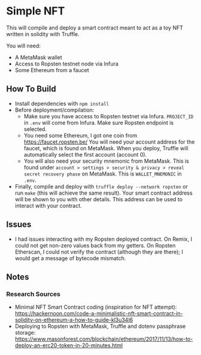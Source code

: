 # Simple NFT

This will compile and deploy a smart contract meant to act as a toy NFT written in solidity with Truffle.

You will need:
- A MetaMask wallet
- Access to Ropsten testnet node via Infura
- Some Ethereum from a faucet

## How To Build
- Install dependencies with `npm install`
- Before deployment/compilation:
    - Make sure you have access to Ropsten testnet via Infura. `PROJECT_ID` in `.env` will come from Infura. Make sure Ropsten endpoint is selected.
    - You need some Ethereum, I got one coin from https://faucet.ropsten.be/ You will need your account address for the faucet, which is found on MetaMask. When you deploy, Truffle will automatically select the first account (account 0).
    - You will also need your security mnemonic from MetaMask. This is found under `account > settings > security & privacy > reveal secret recovery phase` on MetaMask. This is `WALLET_MNEMONIC` in `.env`.
- Finally, compile and deploy with `truffle deploy --network ropsten` or run `make` (this will achieve the same result). Your smart contract address will be shown to you with other details. This address can be used to interact with your contract.

## Issues
- I had issues interacting with my Ropsten deployed contract. On Remix, I could not get non-zero values back from my getters. On Ropsten Etherscan, I could not verify the contract (although they are there); I would get a message of bytecode mismatch. 

## Notes

### Research Sources
- Minimal NFT Smart Contract coding (inspiration for NFT attempt): https://hackernoon.com/code-a-minimalistic-nft-smart-contract-in-solidity-on-ethereum-a-how-to-guide-kl3u34l6
- Deploying to Ropsten with MetaMask, Truffle and dotenv passphrase storage: https://www.masonforest.com/blockchain/ethereum/2017/11/13/how-to-deploy-an-erc20-token-in-20-minutes.html